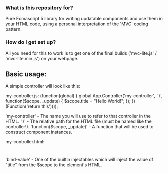 ### What is this repository for? ###

Pure Ecmascript 5 library for writing updatable components and use them in your HTML code, using a personal interpretation of the 'MVC' coding pattern.

### How do I get set up? ###

All you need for this to work is to get one of the final builds ('mvc-lite.js' / 'mvc-lite.min.js') on your webpage.

## Basic usage: ##

A simple controller will look like this:

my-controller.js:
(function(global) {
	global.App.Controller('my-controller', './', function($scope, _update) {
		$scope.title = "Hello World!";
	});	
})(Function('return this')());

'my-controller' - The name you will use to refer to that controller in the HTML.
'./' - The relative path for the HTML file (must be named like the controller!).
'function($scope, _update)' - A function that will be used to construct component instances.

my-controller.html:
<div class="my-controller-container">
	<h1 bind-value="title"></h1>
</div>

'bind-value' - One of the builtin injectables which will inject the value of "title" from the $scope to the element's HTML.